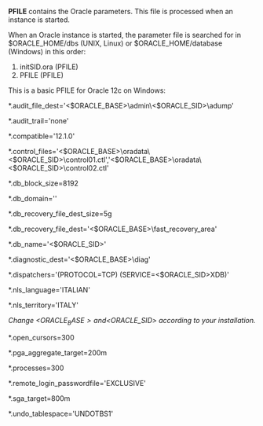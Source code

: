 <b>PFILE</b> contains the Oracle parameters. This file is processed when an instance is started.

When an Oracle instance is started, the parameter file is searched for in $ORACLE_HOME/dbs (UNIX, Linux) or $ORACLE_HOME/database (Windows) in this order:

1) initSID.ora (PFILE)
2) PFILE (PFILE)

This is a basic PFILE for Oracle 12c on Windows:

*.audit_file_dest='<$ORACLE_BASE>\admin\<$ORACLE_SID>\adump'

*.audit_trail='none'

*.compatible='12.1.0'

*.control_files='<$ORACLE_BASE>\oradata\<$ORACLE_SID>\control01.ctl','<$ORACLE_BASE>\oradata\<$ORACLE_SID>\control02.ctl'

*.db_block_size=8192

*.db_domain=''

*.db_recovery_file_dest_size=5g

*.db_recovery_file_dest='<$ORACLE_BASE>\fast_recovery_area'

*.db_name='<$ORACLE_SID>'

*.diagnostic_dest='<$ORACLE_BASE>\diag'

*.dispatchers='(PROTOCOL=TCP) (SERVICE=<$ORACLE_SID>XDB)'

*.nls_language='ITALIAN'

*.nls_territory='ITALY'

<i>Change <$ORACLE_BASE> and <$ORACLE_SID> according to your installation.</i>

*.open_cursors=300

*.pga_aggregate_target=200m

*.processes=300

*.remote_login_passwordfile='EXCLUSIVE'

*.sga_target=800m

*.undo_tablespace='UNDOTBS1'
